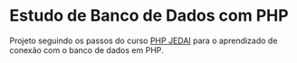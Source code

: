 # Estudo de Banco de Dados com PHP

Projeto seguindo os passos do curso [PHP JEDAI](https://cursos.dankicode.com/php-jedai) para o aprendizado de conexão com o banco de dados em PHP.